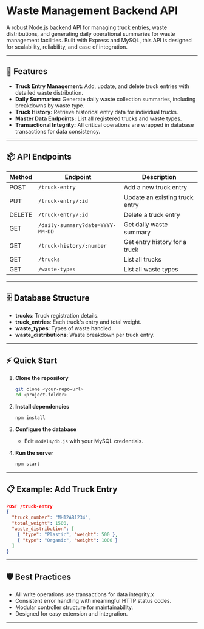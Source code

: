 # Waste Management Backend API

A robust Node.js backend API for managing truck entries, waste distributions, and generating daily operational summaries for waste management facilities. Built with Express and MySQL, this API is designed for scalability, reliability, and ease of integration.

---

## 🚀 Features

- **Truck Entry Management:** Add, update, and delete truck entries with detailed waste distribution.
- **Daily Summaries:** Generate daily waste collection summaries, including breakdowns by waste type.
- **Truck History:** Retrieve historical entry data for individual trucks.
- **Master Data Endpoints:** List all registered trucks and waste types.
- **Transactional Integrity:** All critical operations are wrapped in database transactions for data consistency.

---

## 📦 API Endpoints

| Method | Endpoint                               | Description                        |
|--------|----------------------------------------|------------------------------------|
| POST   | `/truck-entry`                         | Add a new truck entry              |
| PUT    | `/truck-entry/:id`                     | Update an existing truck entry     |
| DELETE | `/truck-entry/:id`                     | Delete a truck entry               |
| GET    | `/daily-summary?date=YYYY-MM-DD`       | Get daily waste summary            |
| GET    | `/truck-history/:number`               | Get entry history for a truck      |
| GET    | `/trucks`                              | List all trucks                    |
| GET    | `/waste-types`                         | List all waste types               |

---

## 🗄️ Database Structure

- **trucks**: Truck registration details.
- **truck_entries**: Each truck's entry and total weight.
- **waste_types**: Types of waste handled.
- **waste_distributions**: Waste breakdown per truck entry.

---

## ⚡ Quick Start

1. **Clone the repository**
   ```sh
   git clone <your-repo-url>
   cd <project-folder>
   ```

2. **Install dependencies**
   ```sh
   npm install
   ```

3. **Configure the database**
   - Edit `models/db.js` with your MySQL credentials.

4. **Run the server**
   ```sh
   npm start
   ```

---

## 📋 Example: Add Truck Entry

```json
POST /truck-entry
{
  "truck_number": "MH12AB1234",
  "total_weight": 1500,
  "waste_distribution": [
    { "type": "Plastic", "weight": 500 },
    { "type": "Organic", "weight": 1000 }
  ]
}
```

---

## 🛡️ Best Practices

- All write operations use transactions for data integrity.x
- Consistent error handling with meaningful HTTP status codes.
- Modular controller structure for maintainability.
- Designed for easy extension and integration.

---


